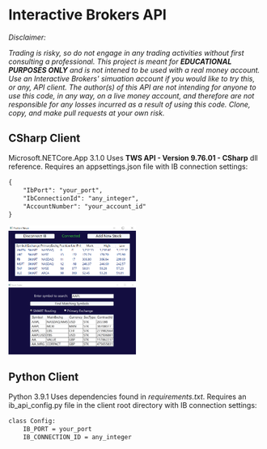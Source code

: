 # Interactive Brokers API

_Disclaimer:_

_Trading is risky, so do not engage in any trading activities without first consulting a professional. This project is meant for **EDUCATIONAL PURPOSES ONLY** and is not intened to be used with a real money account. Use an Interactive Brokers' simuation account if you would like to try this, or any, API client. The author(s) of this API are not intending for anyone to use this code, in any way, on a live money account, and therefore are not responsible for any losses incurred as a result of using this code. Clone, copy, and make pull requests at your own risk._

## CSharp Client

Microsoft.NETCore.App 3.1.0
Uses **TWS API - Version 9.76.01 - CSharp** dll reference.
Requires an appsettings.json file with IB connection settings:

```
{
    "IbPort": "your_port",
    "IbConnectionId": "any_integer",
    "AccountNumber": "your_account_id"
}
```

<img src="images/PositionViewer.PNG" alt="Position Viewer App" width="50%" />
<img src="images/AddSymbol.PNG" alt="Add Symbol Page" width="50%" />

## Python Client

Python 3.9.1
Uses dependencies found in _requirements.txt_.
Requires an ib_api_config.py file in the client root directory with IB connection settings:

```
class Config:
    IB_PORT = your_port
    IB_CONNECTION_ID = any_integer
```
